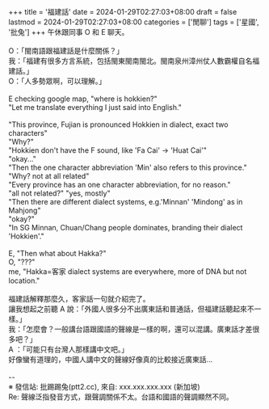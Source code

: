 +++
title = '福建話'
date = 2024-01-29T02:27:03+08:00
draft = false
lastmod = 2024-01-29T02:27:03+08:00
categories = ['閒聊']
tags = ['星國', '批兔']
+++
午休跟同事 O 和 E 聊天。<br>
<br>
 O：「閩南語跟福建話是什麼關係？」<br>
我：「福建有很多方言系統，包括閩東閩南閩北。閩南泉州漳州仗人數霸權自名福建話。」<br>
 O：「人多勢眾啊，可以理解。」<br>
<br>
E checking google map, "where is hokkien?"<br>
"Let me translate everything I just said into English."<br>
<br>
"This province, Fujian is pronounced Hokkien in dialect, exact two characters"<br>
"Why?"<br>
"Hokkien don't have the F sound, like 'Fa Cai' -> 'Huat Cai'"<br>
"okay..."<br>
"Then the one character abbreviation 'Min' also refers to this province."<br>
"Why? not at all related"<br>
"Every province has an one character abbreviation, for no reason."<br>
"all not related?" "yes, mostly"<br>
"Then there are different dialect systems, e.g.'Minnan' 'Mindong' as in Mahjong"<br>
"okay?"<br>
"In SG Minnan, Chuan/Chang people dominates, branding their dialect 'Hokkien'."<br>
<br>
E, "Then what about Hakka?"<br>
O, "???"<br>
me, "Hakka=客家 dialect systems are everywhere, more of DNA but not location."<br>
<br>
福建話解釋那麼久，客家話一句就介紹完了。<br>
讓我想起之前聽 A 說：「外國人很多分不出廣東話和普通話，但福建話聽起來不一樣。」<br>
我：「怎麼會？一般講台語跟國語的聲線是一樣的啊，還可以混講。廣東話才差很多吧？」<br>
A ：「可能只有台灣人那樣講中文吧。」<br>
好像蠻有道理的，中國人講中文的聲線好像真的比較接近廣東話…<br>
<br>
--<br>
※ 發信站: 批踢踢兔(ptt2.cc), 來自: xxx.xxx.xxx.xxx (新加坡)<br>
Re: 聲線泛指發音方式，跟聲調關係不太。台語和國語的聲調顯然不同。<br>

